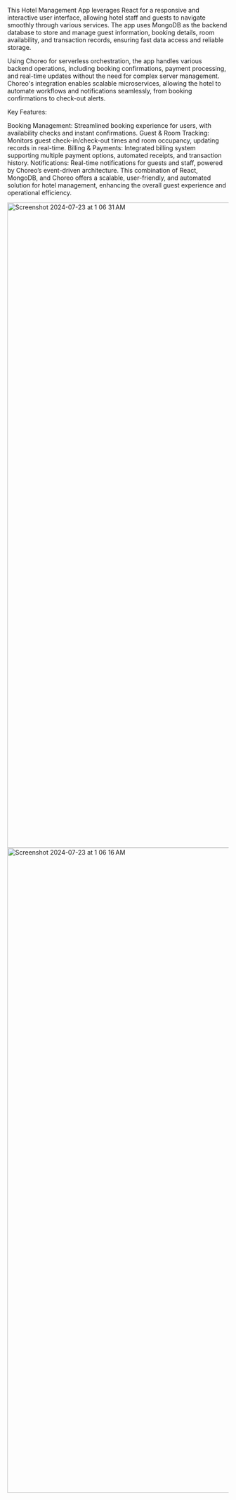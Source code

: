 This Hotel Management App leverages React for a responsive and interactive user interface, allowing hotel staff and guests to navigate smoothly through various services. The app uses MongoDB as the backend database to store and manage guest information, booking details, room availability, and transaction records, ensuring fast data access and reliable storage.

Using Choreo for serverless orchestration, the app handles various backend operations, including booking confirmations, payment processing, and real-time updates without the need for complex server management. Choreo's integration enables scalable microservices, allowing the hotel to automate workflows and notifications seamlessly, from booking confirmations to check-out alerts.

Key Features:

Booking Management: Streamlined booking experience for users, with availability checks and instant confirmations.
Guest & Room Tracking: Monitors guest check-in/check-out times and room occupancy, updating records in real-time.
Billing & Payments: Integrated billing system supporting multiple payment options, automated receipts, and transaction history.
Notifications: Real-time notifications for guests and staff, powered by Choreo’s event-driven architecture.
This combination of React, MongoDB, and Choreo offers a scalable, user-friendly, and automated solution for hotel management, enhancing the overall guest experience and operational efficiency.


<img width="1470" alt="Screenshot 2024-07-23 at 1 06 31 AM" src="https://github.com/user-attachments/assets/f35fd2c4-6ebc-431c-92c1-c91c2d8aa3e9">
<img width="1470" alt="Screenshot 2024-07-23 at 1 06 16 AM" src="https://github.com/user-attachments/assets/070f3c00-4bfe-461a-856b-8f6bc78defaa">
